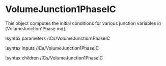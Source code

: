 # VolumeJunction1PhaseIC

This object computes the initial conditions for various junction variables in [VolumeJunction1Phase.md].

!syntax parameters /ICs/VolumeJunction1PhaseIC

!syntax inputs /ICs/VolumeJunction1PhaseIC

!syntax children /ICs/VolumeJunction1PhaseIC
